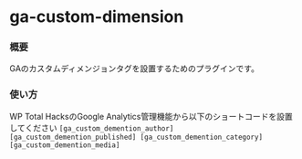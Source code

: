 # ga-custom-dimension
### 概要
GAのカスタムディメンジョンタグを設置するためのプラグインです。

### 使い方
WP Total HacksのGoogle Analytics管理機能から以下のショートコードを設置してください
`
[ga_custom_demention_author]
[ga_custom_demention_published]
[ga_custom_demention_category]
[ga_custom_demention_media]
`
